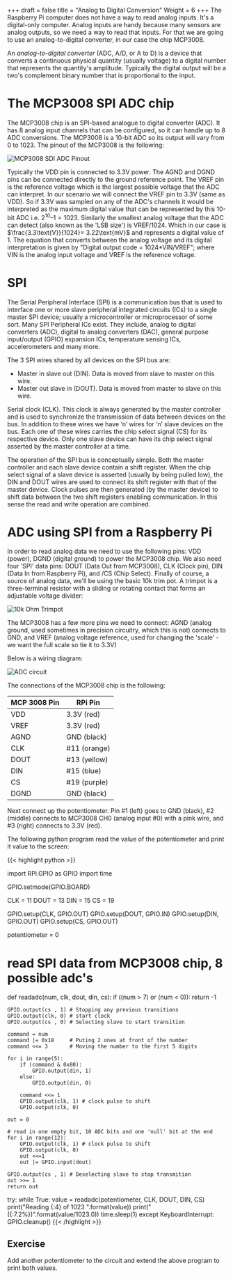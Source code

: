 +++
draft = false
title = "Analog to Digital Conversion"
Weight = 6
+++
The Raspberry Pi computer does not have a way to read analog inputs. It's a digital-only computer. Analog inputs are handy because many sensors are analog outputs, so we need a way to read that inputs. For that we are going to use an analog-to-digital converter, in our case the chip MCP3008.

An *analog-to-digital converter* (ADC, A/D, or A to D) is a device that converts a continuous physical quantity (usually voltage) to a digital number that represents the quantity's amplitude. Typically the digital output will be a two's complement binary number that is proportional to the input.

# The MCP3008 SPI ADC chip

The MCP3008 chip is an SPI-based analogue to digital converter (ADC). It has 8 analog input channels that can be configured, so it can handle up to 8 ADC conversions. The MCP3008 is a 10-bit ADC so its output will vary from 0 to 1023. The pinout of the MCP3008 is the following:

![MCP3008 SDI ADC Pinout](mcp3008pin.png "[Tony DiCola [CC BY 3.0]](https://learn.adafruit.com/assets/30456)")

Typically the VDD pin is connected to  3.3V power. The AGND and DGND pins can be connected directly to the ground reference point. The VREF pin is the reference voltage which is the largest possible voltage that the ADC can interpret. In our scenario we will connect the VREF pin to 3.3V (same as VDD). So if 3.3V was sampled on any of the ADC's channels it would be interpreted as the maximum digital value that can be represented by this 10-bit ADC i.e. $2^{10} – 1 = 1023$. Similarly the smallest analog voltage that the ADC can detect (also known as the 'LSB size') is VREF/1024. Which in our case is $\frac{3.3\text{V}}{1024}= 3.22\text{mV}$ and represents a digital value of 1. The equation that converts between the analog voltage and its digital interpretation is given by "Digital output code = 1024*VIN/VREF"; where VIN is the analog input voltage and VREF is the reference voltage.

# SPI
The Serial Peripheral Interface (SPI) is a communication bus that is used to interface one or more slave peripheral integrated circuits (ICs) to a single master SPI device; usually a microcontroller or microprocessor of some sort. Many SPI  Peripheral ICs exist. They include, analog to digital converters (ADC), digital to analog converters (DAC), general purpose input/output (GPIO) expansion ICs, temperature sensing ICs, accelerometers and many more. 

The 3 SPI wires shared by all devices on the SPI  bus are:

* Master in slave out (DIN). Data is moved from slave to master on this wire. 
* Master out slave in (DOUT). Data is moved from master to slave on this wire.

Serial clock (CLK). This clock is always generated by the master controller and is used to synchronize the transmission of data between devices on the bus.
In addition to these wires we have ‘n’ wires for ‘n’ slave devices on the bus. Each one of these wires carries the chip select signal (CS) for its respective device. Only one slave device can have its chip select signal asserted by the master controller at a time.

The operation of the SPI bus is conceptually simple. Both the master controller and each slave device contain a shift register. When the chip select signal of a slave device is asserted (usually by being pulled low), the DIN and DOUT wires are used to connect its shift register with that of the master device. Clock pulses are then generated (by the master device)  to shift data between the two shift registers enabling communication. In this sense the read and write operation are combined.

# ADC using SPI from a Raspberry Pi
In order to read analog data we need to use the following pins: VDD (power), DGND (digital ground) to power the MCP3008 chip. We also need four 'SPI' data pins: DOUT (Data Out from MCP3008), CLK (Clock pin), DIN (Data In from Raspberry Pi),  and /CS (Chip Select).  Finally of course, a source of analog data, we'll be using the basic 10k trim pot. A trimpot is a three-terminal resistor with a sliding or rotating contact that forms an adjustable voltage divider:

![10k Ohm Trimpot](trimpot.jpg)

The MCP3008 has a few more pins we need to connect: AGND (analog ground, used sometimes in precision circuitry, which this is not) connects to GND, and VREF (analog voltage reference, used for changing the 'scale' - we want the full scale so tie it to 3.3V)

Below is a wiring diagram:

![ADC circuit](ADC.png)

The connections of the MCP3008 chip is the following:

MCP 3008 Pin | RPi Pin
-------------|---------
VDD  | 3.3V (red)
VREF | 3.3V (red)
AGND | GND (black)
CLK  | #11 (orange)
DOUT | #13 (yellow)
DIN  | #15 (blue)
CS   | #19 (purple)
DGND | GND (black)

Next connect up the potentiometer. Pin #1 (left) goes to GND (black), #2 (middle) connects to MCP3008 CH0 (analog input #0) with a pink wire, and #3 (right) connects to 3.3V (red).

The following python program read the value of the potentiometer and print it value to the screen:

{{< highlight python >}}

import RPi.GPIO as GPIO
import time

GPIO.setmode(GPIO.BOARD)

CLK  = 11
DOUT = 13
DIN  = 15
CS   = 19

GPIO.setup(CLK,  GPIO.OUT)
GPIO.setup(DOUT, GPIO.IN)
GPIO.setup(DIN,  GPIO.OUT)
GPIO.setup(CS,   GPIO.OUT)

potentiometer = 0

# read SPI data from MCP3008 chip, 8 possible adc's  
def readadc(num, clk, dout, din, cs):
    if ((num > 7) or (num < 0)):
        return -1

    GPIO.output(cs , 1) # Stopping any previous transitions
    GPIO.output(clk, 0) # start clock
    GPIO.output(cs , 0) # Selecting slave to start transition

    command = num 
    command |= 0x18     # Puting 2 ones at front of the number
    command <<= 3       # Moving the number to the first 5 digits

    for i in range(5):
        if (command & 0x80):
            GPIO.output(din, 1)
        else:
            GPIO.output(din, 0)

        command <<= 1
        GPIO.output(clk, 1) # clock pulse to shift
        GPIO.output(clk, 0)

    out = 0
    
    # read in one empty bit, 10 ADC bits and one 'null' bit at the end
    for i in range(12):
        GPIO.output(clk, 1) # clock pulse to shift
        GPIO.output(clk, 0)
        out <<=1
        out |= GPIO.input(dout)

    GPIO.output(cs , 1) # Deselecting slave to stop transmition
    out >>= 1 
    return out	 

try:
    while True:
        value = readadc(potentiometer, CLK, DOUT, DIN, CS)
        print("Reading {:4} of 1023 ".format(value))
        print("({:7.2%})".format(value/1023.0))
        time.sleep(1)
  except KeyboardInterrupt:
      GPIO.cleanup()
{{< /highlight >}}

## Exercise
Add another potentiometer to the circuit and extend the above program to print both values.

